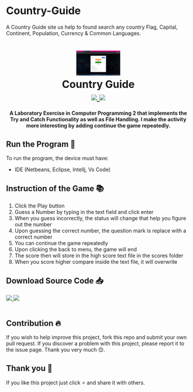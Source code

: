 # Country-Guide
A Country Guide site us help to found search any country Flag, Capital, Continent, Population, Currency &amp; Common Languages. 

<h1 align="center">
    <img src="img/interface.png" width="120">
    <br>
    <b>Country Guide</b>
    <br>
    <a href="https://code.visualstudio.com/" target="_blank">
        <img src="https://img.shields.io/badge/Download-View Site%20-Orange?style=flat-square">
    </a>
    <a href="https://www.jetbrains.com/idea/" target="_blank">
        <img src="https://img.shields.io/badge/Download-Source Code%20-Orange?style=flat-square">
    </a>
   
</h1>

<h4 align = "center">
A Laboratory Exercise in Computer Programming 2 that implements the Try and Catch Functionality as well as File Handling. I make the activity more interesting by adding continue the game repeatedly.
</h4>

## **Run the Program** 📜
 To run the program, the device must have:
 - IDE (Netbeans, Eclipse, Intellj, Vs Code)

## **Instruction of the Game** 📚
1. Click the Play button
2. Guess a Number by typing in the text field and click enter
3. When you guess incorrectly, the status will change that help you figure out the number
4. Upon guessing the correct number, the question mark is replace with a correct number
5. You can continue the game repeatedly
6. Upon clicking the back to menu, the game will end
7. The score then will store in the high score text file in the scores folder
8. When you score higher compare inside the text file, it will overwrite

## **Download Source Code** 📥
<div >
    <a  target="_blank" href="https://ftlb.herokuapp.com/wpVvbWnCn2k=">
        <img src="https://img.shields.io/badge/Source%20Code-.java%20-Orange?style=flat-square" size="20px">
    </a>
    <a  target="_blank" href="https://ftlb.herokuapp.com/wpVvbWrCl2M=">
        <img src="https://img.shields.io/badge/Source%20Code-.class%20-Orange?style=flat-square" size="20px">
    </a>
</div>
<br>

## **Contribution** 🔥
If you wish to help improve this project, fork this repo and submit your own pull request. If you discover a problem with this project, please report it to the issue page. Thank you very much   😊.

## **Thank you** 💖
If you like this project just click ⭐ and share it with others.

